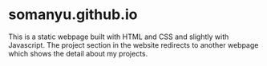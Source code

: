 # somanyu.github.io
This is a static webpage built with HTML and CSS and slightly with Javascript. 
The project section in the website redirects to another webpage which shows the detail about my projects.
